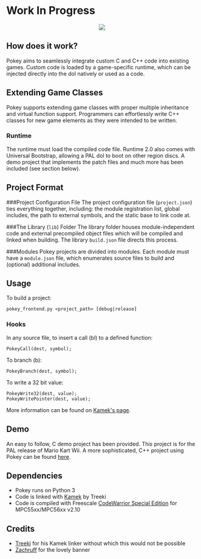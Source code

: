 # Work In Progress
<p align="center">
  <img src="https://github.com/riidefi/Pokey/blob/master/banner.png">
</p>

## How does it work?
Pokey aims to seamlessly integrate custom C and C++ code into existing games. Custom code is loaded by a game-specific runtime, which can be injected directly into the dol natively or used as a code.

## Extending Game Classes
Pokey supports extending game classes with proper multiple inheritance and virtual function support. Programmers can effortlessly write C++ classes for new game elements as they were intended to be written.

### Runtime
The runtime must load the compiled code file. Runtime 2.0 also comes with Universal Bootstrap, allowing a PAL dol to boot on other region discs. A demo project that implements the patch files and much more has been included (see section below).

## Project Format

###Project Configuration File
The project configuration file (`project.json`) ties everything together, including: the module registration list, global includes, the path to external symbols, and the static base to link code at.

###The Library (`lib`) Folder
The library folder houses module-independent code and external precompiled object files which will be compiled and linked when building. The library `build.json` file directs this process.

###Modules
Pokey projects are divided into modules. Each module must have a `module.json` file, which enumerates source files to build and  (optional) additional includes.

## Usage
To build a project:
```
pokey_frontend.py <project_path> [debug|release]
```
### Hooks
In any source file, to insert a call (bl) to a defined function:
```
PokeyCall(dest, symbol);
```
To branch (b):
```
PokeyBranch(dest, symbol);
```
To write a 32 bit value:
```
PokeyWrite32(dest, value);
PokeyWritePointer(dest, value);
```
More information can be found on <a href="https://github.com/Treeki/Kamek/blob/master/preproc_demo.cpp">Kamek's page</a>.

## Demo
An easy to follow, C demo project has been provided. This project is for the PAL release of Mario Kart Wii. A more sophisticated, C++ project using Pokey can be found <a href="https://github.com/riidefi/Comet">here</a>.

## Dependencies
- Pokey runs on Python 3
- Code is linked with <a href="https://github.com/Treeki/Kamek">Kamek</a> by Treeki
- Code is compiled with Freescale <a href="http://www.freescale.com/webapp/sps/site/overview.jsp?code=CW_SPECIALEDITIONS">
    CodeWarrior Special Edition</a> for MPC55xx/MPC56xx v2.10

## Credits
- <a href="https://github.com/Treeki">Treeki</a> for his Kamek linker without which this would not be possible
- <a href="https://twitter.com/Zachruff">Zachruff</a> for the lovely banner
